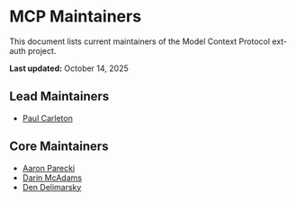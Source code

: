 # MCP Maintainers

This document lists current maintainers of the Model Context Protocol ext-auth project.

**Last updated:** October 14, 2025

## Lead Maintainers

- [Paul Carleton](https://github.com/pcarleton)

## Core Maintainers

- [Aaron Parecki](https://github.com/aaronpk)
- [Darin McAdams](https://github.com/D-McAdams)
- [Den Delimarsky](https://github.com/localden)
